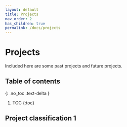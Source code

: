 ```yaml
---
layout: default
title: Projects
nav_order: 2
has_children: true
permalink: /docs/projects
---
```


# Projects
Included here are some past projects and future projects.

## Table of contents
{: .no_toc .text-delta }

1. TOC
{:toc}

## Project classification 1

